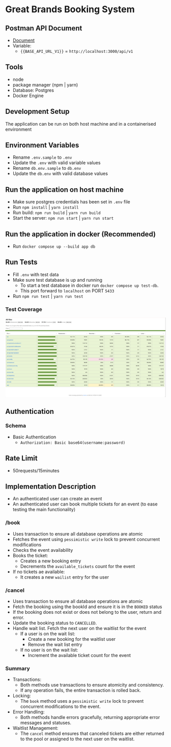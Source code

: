# Great Brands Booking System

## Postman API Document
- [Document](https://documenter.getpostman.com/view/16722310/2sAYX9mzyZ)
- Variable:
  - `{{BASE_API_URL_V1}}` = `http://localhost:3000/api/v1`

## Tools
- node
- package manager (npm | yarn)
- Database: Postgres
- Docker Engine

## Development Setup
The application can be run on both host machine and in a containerised environment

## Environment Variables
- Rename `.env.sample` to `.env`
- Update the `.env` with valid variable values
- Rename `db.env.sample` to `db.env`
- Update the `db.env` with valid database values

## Run the application on host machine
- Make sure postgres credentials has been set in `.env` file
- Run `npm install` | `yarn install`
- Run build: `npm run build` | `yarn run build`
- Start the server: `npm run start` | `yarn run start`

## Run the application in docker (Recommended)
- Run `docker compose up --build app db`

## Run Tests
- Fill `.env` with test data
- Make sure test database is up and running
  - To start a test database in docker run `docker compose up test-db`.
  - This port forward to `localhost` on PORT `5433`
- Run `npm run test` | `yarn run test`

### Test Coverage
<p align="center">
  <img src="report/test/image/coverage.png" alt="Centered Image" width="750" height="250"/>
</p>

## Authentication

### Schema
- Basic Authentication
  - `Authorization: Basic base64(username:password)`

## Rate Limit
- 50requests/15minutes

## Implementation Description
- An authenticated user can create an event
- An authenticated user can book multiple tickets for an event (to ease testing the main functionality)

### /book
- Uses transaction to ensure all database operations are atomic
- Fetches the event using `pessimistic write` lock to prevent concurrent modifications
- Checks the event availability
- Books the ticket:
  - Creates a new booking entry
  - Decrements the `available_tickets` count for the event
- If no tickets ae available:
  - It creates a new `wailist` entry for the user

### /cancel
- Uses transaction to ensure all database operations are atomic
- Fetch the booking using the bookId and ensure it is in the `BOOKED` status
- If the booking does not exist or does not belong to the user, return and error.
- Update the booking status to `CANCELLED`.
- Handle wait list. Fetch the next user on the waitlist for the event
  - If a user is on the wait list:
    - Create a new booking for the waitlist user
    - Remove the wait list entry
  - If no user is on the wait list:
    - Increment the available ticket count for the event

### Summary
- Transactions:
  - Both methods use transactions to ensure atomicity and consistency.
  - If any operation fails, the entire transaction is rolled back.
- Locking:
  - The `book` method uses a `pessimistic write` lock to prevent concurrent modifications to the event.
- Error Handling:
  - Both methods handle errors gracefully, returning appropriate error messages and statuses.
- Waitlist Management:
  - The `cancel` method ensures that canceled tickets are either returned to the pool or assigned to the next user on the waitlist.
